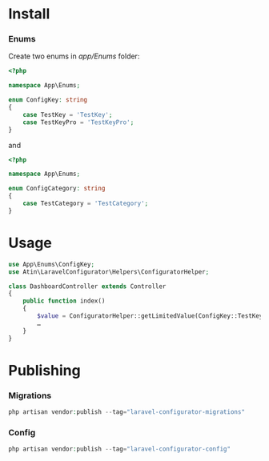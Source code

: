 # Install
### Enums

Create two enums in *app/Enums* folder:
```php
<?php

namespace App\Enums;

enum ConfigKey: string
{
    case TestKey = 'TestKey';
    case TestKeyPro = 'TestKeyPro';
}
```

and

```php
<?php

namespace App\Enums;

enum ConfigCategory: string
{
    case TestCategory = 'TestCategory';
}
```

# Usage
```php
use App\Enums\ConfigKey;
use Atin\LaravelConfigurator\Helpers\ConfiguratorHelper;

class DashboardController extends Controller
{
    public function index()
    {
        $value = ConfiguratorHelper::getLimitedValue(ConfigKey::TestKey);
        …
    }
}
```

# Publishing
### Migrations
```php
php artisan vendor:publish --tag="laravel-configurator-migrations"
```

### Config
```php
php artisan vendor:publish --tag="laravel-configurator-config"
```